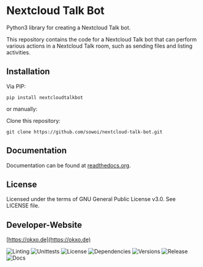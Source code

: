 # Nextcloud Talk Bot

Python3 library for creating a Nextcloud Talk bot. 

This repository contains the code for a Nextcloud Talk bot that can perform various actions in a Nextcloud Talk room, such as sending files and listing activities.

## Installation

Via PIP:

```
pip install nextcloudtalkbot
```

or manually:

Clone this repository:

```
git clone https://github.com/sowoi/nextcloud-talk-bot.git
```

## Documentation

Documentation can be found at [readthedocs.org](https://nextcloud-talk-bot.readthedocs.io).

## License

Licensed under the terms of GNU General Public License v3.0. See LICENSE file.

## Developer-Website

[https://okxo.de](https://okxo.de)


![Linting](https://github.com/sowoi/nextcloud-talk-bot//actions/workflows/python-lint.yml/badge.svg)
![Unittests](https://github.com/sowoi/nextcloud-talk-bot//actions/workflows/python-tox.yml/badge.svg)
![License](https://img.shields.io/pypi/l/nextcloudtalkbot?style=plastic)
![Dependencies](https://img.shields.io/librariesio/github/sowoi/nextcloud-talk-bot?style=plastic)
![Versions](https://img.shields.io/pypi/pyversions/nextcloudtalkbot?style=plastic)
![Release](https://img.shields.io/pypi/status/nextcloudtalkbot?style=plastic)
![Docs](https://readthedocs.org/projects/nextcloud-talk-bot/badge/?version=latest&style=plactic)